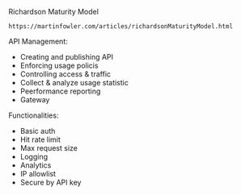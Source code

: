 Richardson Maturity Model
```
https://martinfowler.com/articles/richardsonMaturityModel.html
```
API Management:
- Creating and publishing API
- Enforcing usage policis
- Controlling access & traffic
- Collect & analyze usage statistic
- Peerformance reporting
- Gateway

Functionalities:
- Basic auth
- Hit rate limit
- Max request size
- Logging
- Analytics
- IP allowlist
- Secure by API key
 
